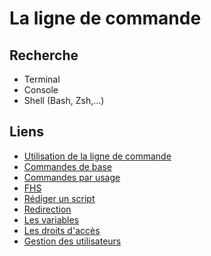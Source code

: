 # La ligne de commande

## Recherche

- Terminal
- Console
- Shell (Bash, Zsh,...)

## Liens

- [Utilisation de la ligne de commande](https://doc.ubuntu-fr.org/tutoriel/console_ligne_de_commande)
- [Commandes de base](https://doc.ubuntu-fr.org/tutoriel/console_commandes_de_base)
- [Commandes par usage](https://doc.ubuntu-fr.org/commande_shell)
- [FHS](https://doc.ubuntu-fr.org/arborescence)
- [Rédiger un script](https://doc.ubuntu-fr.org/tutoriel/script_shell)
- [Redirection](https://openclassrooms.com/fr/courses/43538-reprenez-le-controle-a-laide-de-linux/40444-les-flux-de-redirection)
- [Les variables](https://openclassrooms.com/fr/courses/43538-reprenez-le-controle-a-laide-de-linux/43126-afficher-et-manipuler-des-variables)
- [Les droits d'accès](https://doc.ubuntu-fr.org/droits)
- [Gestion des utilisateurs](https://doc.ubuntu-fr.org/tutoriel/gestion_utilisateurs_et_groupes_en_ligne_de_commande)
